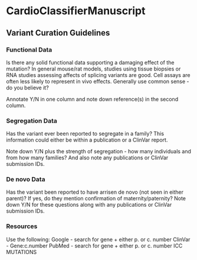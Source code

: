 # CardioClassifierManuscript

## Variant Curation Guidelines

### Functional Data

Is there any solid functional data supporting a damaging effect of the mutation? In general mouse/rat models, studies using tissue biopsies or RNA studies assessing affects of splicing variants are good. Cell assays are often less likely to represent in vivo effects. Generally use common sense - do you believe it?

Annotate Y/N in one column and note down reference(s) in the second column.

### Segregation Data

Has the variant ever been reported to segregate in a family? This information could either be within a publication or a ClinVar report.

Note down Y/N plus the strength of segregation - how many individuals and from how many families? And also note any publications or ClinVar submission IDs.

### De novo Data

Has the variant been reported to have arrisen de novo (not seen in either parent)? If yes, do they mention confirmation of maternity/paternity? Note down Y/N for these questions along with any publications or ClinVar submission IDs.

### Resources 

Use the following:
Google - search for gene + either p. or c. number
ClinVar - Gene:c.number
PubMed - search for gene + either p. or c. number
ICC MUTATIONS
